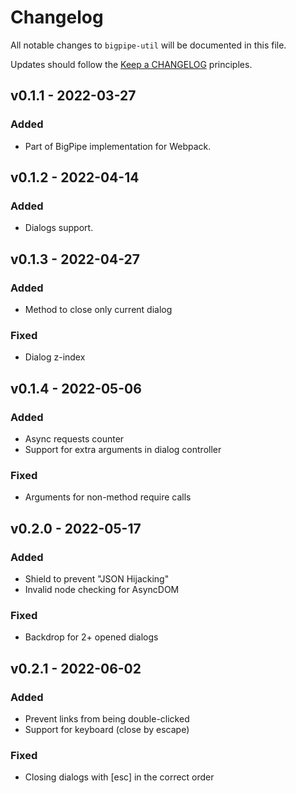 # Changelog

All notable changes to `bigpipe-util` will be documented in this file.

Updates should follow the [Keep a CHANGELOG](http://keepachangelog.com/) principles.

## v0.1.1 - 2022-03-27

### Added
- Part of BigPipe implementation for Webpack.

## v0.1.2 - 2022-04-14

### Added
- Dialogs support.

## v0.1.3 - 2022-04-27

### Added
- Method to close only current dialog

### Fixed
- Dialog z-index

## v0.1.4 - 2022-05-06

### Added
- Async requests counter
- Support for extra arguments in dialog controller

### Fixed
- Arguments for non-method require calls

## v0.2.0 - 2022-05-17

### Added
- Shield to prevent "JSON Hijacking"
- Invalid node checking for AsyncDOM

### Fixed
- Backdrop for 2+ opened dialogs

## v0.2.1 - 2022-06-02

### Added
- Prevent links from being double-clicked
- Support for keyboard (close by escape)

### Fixed
- Closing dialogs with [esc] in the correct order
